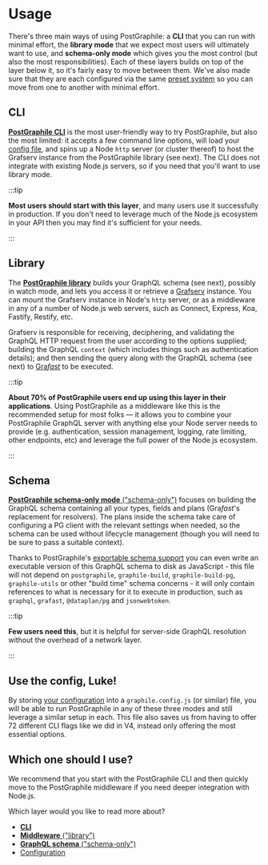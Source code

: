 # Usage

There's three main ways of using PostGraphile: a **CLI** that you can run with
minimal effort, the **library mode** that we expect most users will ultimately
want to use, and **schema-only mode** which gives you the most control (but
also the most responsibilities). Each of these layers builds on top of the
layer below it, so it's fairly easy to move between them. We've also made sure
that they are each configured via the same [preset system](./config) so you
can move from one to another with minimal effort.

## CLI

[**PostGraphile CLI**](./usage-cli) is the most user-friendly way to try
PostGraphile, but also the most limited: it accepts a few command line options,
will load your [config file][], and spins up a Node `http` server (or cluster
thereof) to host the Grafserv instance from the PostGraphile library (see
next). The CLI does not integrate with existing Node.js servers, so if you need
that you'll want to use library mode.

:::tip

**Most users should start with this layer**, and many users use it successfully
in production. If you don't need to leverage much of the Node.js ecosystem in
your API then you may find it's sufficient for your needs.

:::

## Library

The [**PostGraphile library**](./usage-library) builds your GraphQL schema (see
next), possibly in watch mode, and lets you access it or retrieve a [Grafserv][]
instance. You can mount the Grafserv instance in Node's `http` server, or as a
middleware in any of a number of Node.js web servers, such as Connect, Express,
Koa, Fastify, Restify, etc.

Grafserv is responsible for receiving, deciphering, and validating the GraphQL
HTTP request from the user according to the options supplied; building the
GraphQL `context` (which includes things such as authentication details); and
then sending the query along with the GraphQL schema (see next) to [Gra*fast*][]
to be executed.

:::tip

**About 70% of PostGraphile users end up using this layer in their
applications**. Using PostGraphile as a middleware like this is the recommended
setup for most folks — it allows you to combine your PostGraphile GraphQL server
with anything else your Node server needs to provide (e.g. authentication,
session management, logging, rate limiting, other endpoints, etc) and leverage
the full power of the Node.js ecosystem.

:::

## Schema

[**PostGraphile schema-only mode** ("schema-only")](./usage-schema) focuses
on building the GraphQL schema containing all your types, fields and plans
(Gra*fast*'s replacement for resolvers). The plans inside the schema take care
of configuring a PG client with the relevant settings when needed, so the
schema can be used without lifecycle management (though you will need to be
sure to pass a suitable context).

Thanks to PostGraphile's [exportable schema support](./exporting-schema) you
can even write an executable version of this GraphQL schema to disk as JavaScript -
this file will not depend on `postgraphile`, `graphile-build`,
`graphile-build-pg`, `graphile-utils` or other "build time" schema concerns -
it will only contain references to what is necessary for it to execute in
production, such as `graphql`, `grafast`, `@dataplan/pg` and `jsonwebtoken`.

:::tip

**Few users need this**, but it is helpful for server-side GraphQL resolution
without the overhead of a network layer.

:::

## Use the config, Luke!

By storing [your configuration](./config) into a `graphile.config.js` (or
similar) file, you will be able to run PostGraphile in any of these three modes
and still leverage a similar setup in each. This file also saves us from having
to offer 72 different CLI flags like we did in V4, instead only offering the
most essential options.

## Which one should I use?

We recommend that you start with the PostGraphile CLI and then quickly move to
the PostGraphile middleware if you need deeper integration with Node.js.

Which layer would you like to read more about?

- [**CLI**](./usage-cli)
- [**Middleware** ("library")](./usage-library)
- [**GraphQL schema** ("schema-only")](./usage-schema)
- [Configuration](./config)

[config file]: ./config.mdx
[grafserv]: https://grafast.org/grafserv
[grafast]: https://grafast.org/grafast
[gra*fast*]: https://grafast.org/grafast
